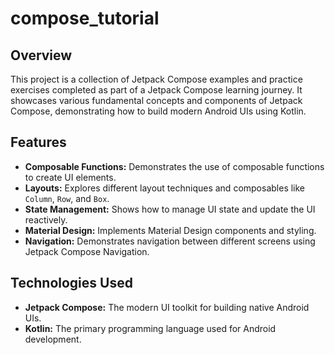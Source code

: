 # compose_tutorial

## Overview

This project is a collection of Jetpack Compose examples and practice exercises completed as part of a Jetpack Compose learning journey. 
It showcases various fundamental concepts and components of Jetpack Compose, demonstrating how to build modern Android UIs using Kotlin.

## Features

* **Composable Functions:** Demonstrates the use of composable functions to create UI elements.
* **Layouts:** Explores different layout techniques and composables like `Column`, `Row`, and `Box`.
* **State Management:** Shows how to manage UI state and update the UI reactively.
* **Material Design:** Implements Material Design components and styling.
* **Navigation:** Demonstrates navigation between different screens using Jetpack Compose Navigation.

## Technologies Used

* **Jetpack Compose:** The modern UI toolkit for building native Android UIs.
* **Kotlin:** The primary programming language used for Android development.
